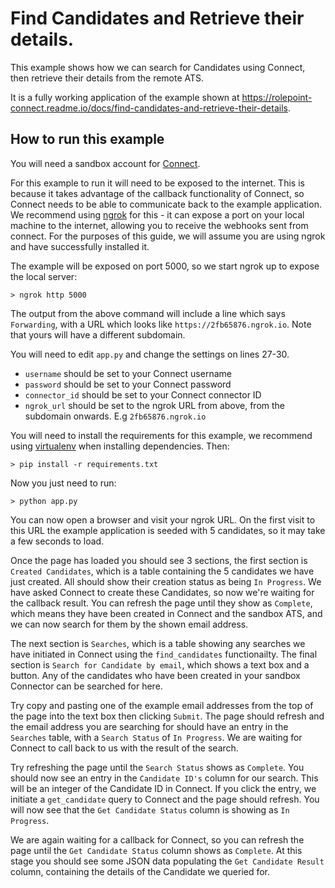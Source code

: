 # Find Candidates and Retrieve their details.

This example shows how we can search for Candidates using Connect, then retrieve their details from the remote ATS.

It is a fully working application of the example shown at https://rolepoint-connect.readme.io/docs/find-candidates-and-retrieve-their-details.

## How to run this example

You will need a sandbox account for [Connect](https://rolepoint-connect.readme.io/docs/sandbox-connector).

For this example to run it will need to be exposed to the internet. This is because it takes advantage of the callback functionality of Connect, so Connect needs to be able to communicate back to the example application. We recommend using [ngrok](https://ngrok.com) for this - it can expose a port on your local machine to the internet, allowing you to receive the webhooks sent from connect. For the purposes of this guide, we will assume you are using ngrok and have successfully installed it.

The example will be exposed on port 5000, so we start ngrok up to expose the local server:

    > ngrok http 5000

The output from the above command will include a line which says `Forwarding`, with a URL which looks like `https://2fb65876.ngrok.io`. Note that yours will have a different subdomain. 

You will need to edit `app.py` and change the settings on lines 27-30. 

- `username` should be set to your Connect username
- `password` should be set to your Connect password
- `connector_id` should be set to your Connect connector ID
- `ngrok_url` should be set to the ngrok URL from above, from the subdomain onwards. E.g `2fb65876.ngrok.io`

You will need to install the requirements for this example, we recommend using [virtualenv](http://virtualenv.readthedocs.org/en/latest/) when installing dependencies. Then:

    > pip install -r requirements.txt

Now you just need to run:

    > python app.py

You can now open a browser and visit your ngrok URL. On the first visit to this URL the example application is seeded with 5 candidates, so it may take a few seconds to load.

Once the page has loaded you should see 3 sections, the first section is `Created Candidates`, which is a table containing the 5 candidates we have just created. All should show their creation status as being `In Progress`. We have asked Connect to create these Candidates, so now we're waiting for the callback result. You can refresh the page until they show as `Complete`, which means they have been created in Connect and the sandbox ATS, and we can now search for them by the shown email address.

The next section is `Searches`, which is a table showing any searches we have initiated in Connect using the `find_candidates` functionailty. The final section is `Search for Candidate by email`, which shows a text box and a button. Any of the candidates who have been created in your sandbox Connector can be searched for here. 

Try copy and pasting one of the example email addresses from the top of the page into the text box then clicking `Submit`. The page should refresh and the email address you are searching for should have an entry in the `Searches` table, with a `Search Status` of `In Progress`. We are waiting for Connect to call back to us with the result of the search. 

Try refreshing the page until the `Search Status` shows as `Complete`. You should now see an entry in the `Candidate ID's` column for our search. This will be an integer of the Candidate ID in Connect. If you click the entry, we initiate a `get_candidate` query to Connect and the page should refresh. You will now see that the `Get Candidate Status` column is showing as `In Progress`. 

We are again waiting for a callback for Connect, so you can refresh the page until the `Get Candidate Status` column shows as `Complete`. At this stage you should see some JSON data populating the `Get Candidate Result` column, containing the details of the Candidate we queried for.
